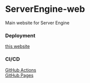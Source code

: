 # ServerEngine-web
Main website for Server Engine

### Deployment

[this website](https://xtheia.github.io/ServerEngine-web/)

### CI/CD

[GitHub Actions](https://docs.github.com/actions)  
[GitHub Pages](https://pages.github.com/)